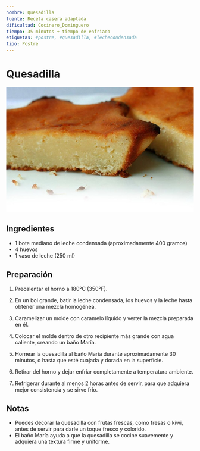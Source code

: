 ```yaml
---
nombre: Quesadilla
fuente: Receta casera adaptada
dificultad: Cocinero_Dominguero
tiempo: 35 minutos + tiempo de enfriado
etiquetas: #postre, #quesadilla, #lechecondensada
tipo: Postre
---
```


# Quesadilla

![Imagen de la quesadilla](img/quesadilla.jpeg)

## Ingredientes

- 1 bote mediano de leche condensada (aproximadamente 400 gramos)
- 4 huevos
- 1 vaso de leche (250 ml)

## Preparación

1. Precalentar el horno a 180°C (350°F).

2. En un bol grande, batir la leche condensada, los huevos y la leche hasta obtener una mezcla homogénea.

3. Caramelizar un molde con caramelo líquido y verter la mezcla preparada en él.

4. Colocar el molde dentro de otro recipiente más grande con agua caliente, creando un baño María.

5. Hornear la quesadilla al baño María durante aproximadamente 30 minutos, o hasta que esté cuajada y dorada en la superficie.

6. Retirar del horno y dejar enfriar completamente a temperatura ambiente.

7. Refrigerar durante al menos 2 horas antes de servir, para que adquiera mejor consistencia y se sirve frío.

## Notas

- Puedes decorar la quesadilla con frutas frescas, como fresas o kiwi, antes de servir para darle un toque fresco y colorido.
- El baño María ayuda a que la quesadilla se cocine suavemente y adquiera una textura firme y uniforme.
